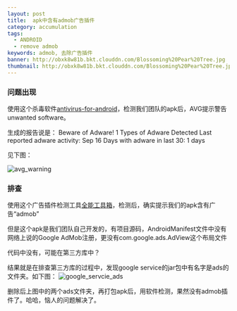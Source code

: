 ```yaml
---
layout: post
title:  apk中含有admob广告插件
category: accumulation
tags:
  - ANDROID
  - remove admob
keywords: admob, 去除广告插件
banner: http://obxk8w81b.bkt.clouddn.com/Blossoming%20Pear%20Tree.jpg
thumbnail: http://obxk8w81b.bkt.clouddn.com/Blossoming%20Pear%20Tree.jpg
---
```



### 问题出现

使用这个杀毒软件[antivirus-for-android](http://www.avg.com/no-en/antivirus-for-android)，检测我们团队的apk后，AVG提示警告unwanted software。

生成的报告说是：
Beware of Adware! 1 Types of Adware Detected
Last reported adware activity:	Sep 16
Days with adware in last 30:	1 days

见下图：

<!--more-->

![avg_warning](http://oui2w5whj.bkt.clouddn.com/blogimages/2016/avg_warning.PNG)

### 排查

使用这个广告插件检测工具[全能工具箱](https://play.google.com/store/apps/details?id=imoblife.toolbox.full&hl=zh)，检测后，确实提示我们的apk含有广告“admob”

但是这个apk是我们团队自己开发的，有项目源码，AndroidManifest文件中没有网络上说的Google AdMob注册，更没有com.google.ads.AdView这个布局文件

代码中没有，可能在第三方库中？

结果就是在排查第三方库的过程中，发现google service的jar包中有名字是ads的文件夹。如下图：
![google_servcie_ads](http://oui2w5whj.bkt.clouddn.com/blogimages/2016/google_servcie_ads.PNG)

删除后上图中的两个ads文件夹，再打包apk后，用软件检测，果然没有admob插件了。哈哈，恼人的问题解决了。
